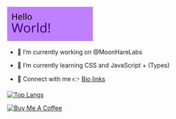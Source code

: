 [![Hello World](https://github.com/ksenginew/ksenginew/raw/main/header.svg)](#nolink)

- 🔭 I’m currently working on @MoonHareLabs  

- 🌱 I’m currently learning CSS and JavaScript + (Types)    

- 💌 Connect with me 👉 [Bio links](https://bio.link/ksengine)

[![Top Langs](https://github-readme-stats.vercel.app/api/top-langs/?username=ksenginew&layout=compact)](#nolink)

[![Buy Me A Coffee](https://cdn.buymeacoffee.com/buttons/v2/default-yellow.png)](https://www.buymeacoffee.com/ksengine)
